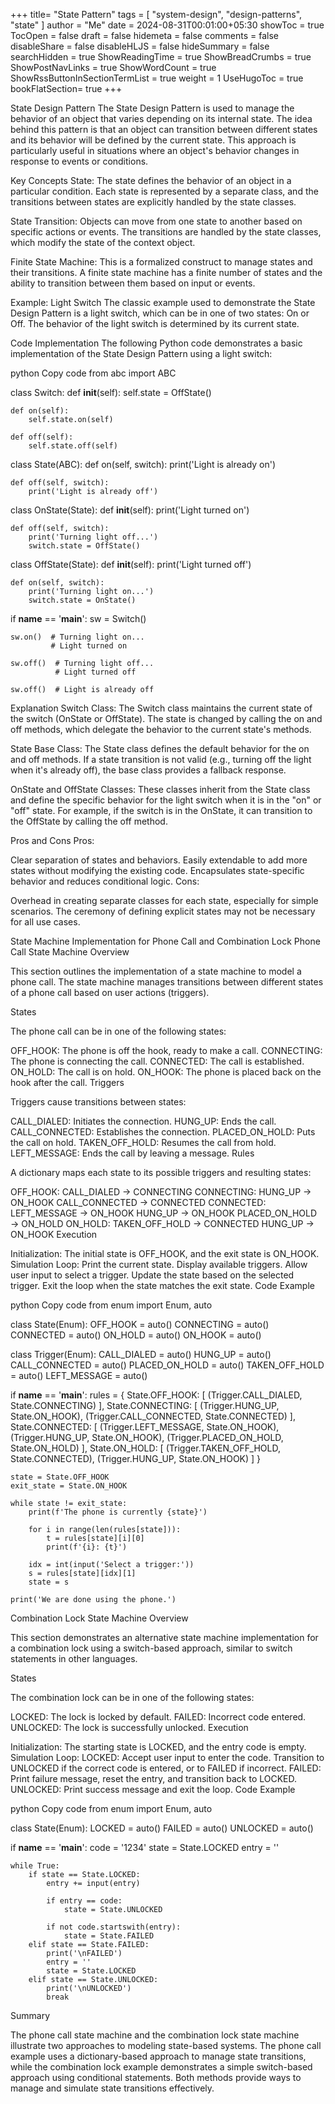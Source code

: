 +++
title= "State Pattern"
tags = [ "system-design",  "design-patterns", "state" ]
author = "Me"
date = 2024-08-31T00:01:00+05:30
showToc = true
TocOpen = false
draft = false
hidemeta = false
comments = false
disableShare = false
disableHLJS = false
hideSummary = false
searchHidden = true
ShowReadingTime = true
ShowBreadCrumbs = true
ShowPostNavLinks = true
ShowWordCount = true
ShowRssButtonInSectionTermList = true
weight = 1
UseHugoToc = true
bookFlatSection= true
+++

State Design Pattern
The State Design Pattern is used to manage the behavior of an object that varies depending on its internal state. The idea behind this pattern is that an object can transition between different states and its behavior will be defined by the current state. This approach is particularly useful in situations where an object's behavior changes in response to events or conditions.

Key Concepts
State: The state defines the behavior of an object in a particular condition. Each state is represented by a separate class, and the transitions between states are explicitly handled by the state classes.

State Transition: Objects can move from one state to another based on specific actions or events. The transitions are handled by the state classes, which modify the state of the context object.

Finite State Machine: This is a formalized construct to manage states and their transitions. A finite state machine has a finite number of states and the ability to transition between them based on input or events.

Example: Light Switch
The classic example used to demonstrate the State Design Pattern is a light switch, which can be in one of two states: On or Off. The behavior of the light switch is determined by its current state.

Code Implementation
The following Python code demonstrates a basic implementation of the State Design Pattern using a light switch:

python
Copy code
from abc import ABC

class Switch:
    def __init__(self):
        self.state = OffState()

    def on(self):
        self.state.on(self)

    def off(self):
        self.state.off(self)


class State(ABC):
    def on(self, switch):
        print('Light is already on')

    def off(self, switch):
        print('Light is already off')


class OnState(State):
    def __init__(self):
        print('Light turned on')

    def off(self, switch):
        print('Turning light off...')
        switch.state = OffState()


class OffState(State):
    def __init__(self):
        print('Light turned off')

    def on(self, switch):
        print('Turning light on...')
        switch.state = OnState()


if __name__ == '__main__':
    sw = Switch()

    sw.on()  # Turning light on...
             # Light turned on

    sw.off()  # Turning light off...
              # Light turned off

    sw.off()  # Light is already off
Explanation
Switch Class: The Switch class maintains the current state of the switch (OnState or OffState). The state is changed by calling the on and off methods, which delegate the behavior to the current state's methods.

State Base Class: The State class defines the default behavior for the on and off methods. If a state transition is not valid (e.g., turning off the light when it's already off), the base class provides a fallback response.

OnState and OffState Classes: These classes inherit from the State class and define the specific behavior for the light switch when it is in the "on" or "off" state. For example, if the switch is in the OnState, it can transition to the OffState by calling the off method.

Pros and Cons
Pros:

Clear separation of states and behaviors.
Easily extendable to add more states without modifying the existing code.
Encapsulates state-specific behavior and reduces conditional logic.
Cons:

Overhead in creating separate classes for each state, especially for simple scenarios.
The ceremony of defining explicit states may not be necessary for all use cases.

State Machine Implementation for Phone Call and Combination Lock
Phone Call State Machine
Overview

This section outlines the implementation of a state machine to model a phone call. The state machine manages transitions between different states of a phone call based on user actions (triggers).

States

The phone call can be in one of the following states:

OFF_HOOK: The phone is off the hook, ready to make a call.
CONNECTING: The phone is connecting the call.
CONNECTED: The call is established.
ON_HOLD: The call is on hold.
ON_HOOK: The phone is placed back on the hook after the call.
Triggers

Triggers cause transitions between states:

CALL_DIALED: Initiates the connection.
HUNG_UP: Ends the call.
CALL_CONNECTED: Establishes the connection.
PLACED_ON_HOLD: Puts the call on hold.
TAKEN_OFF_HOLD: Resumes the call from hold.
LEFT_MESSAGE: Ends the call by leaving a message.
Rules

A dictionary maps each state to its possible triggers and resulting states:

OFF_HOOK:
CALL_DIALED → CONNECTING
CONNECTING:
HUNG_UP → ON_HOOK
CALL_CONNECTED → CONNECTED
CONNECTED:
LEFT_MESSAGE → ON_HOOK
HUNG_UP → ON_HOOK
PLACED_ON_HOLD → ON_HOLD
ON_HOLD:
TAKEN_OFF_HOLD → CONNECTED
HUNG_UP → ON_HOOK
Execution

Initialization: The initial state is OFF_HOOK, and the exit state is ON_HOOK.
Simulation Loop:
Print the current state.
Display available triggers.
Allow user input to select a trigger.
Update the state based on the selected trigger.
Exit the loop when the state matches the exit state.
Code Example

python
Copy code
from enum import Enum, auto

class State(Enum):
    OFF_HOOK = auto()
    CONNECTING = auto()
    CONNECTED = auto()
    ON_HOLD = auto()
    ON_HOOK = auto()

class Trigger(Enum):
    CALL_DIALED = auto()
    HUNG_UP = auto()
    CALL_CONNECTED = auto()
    PLACED_ON_HOLD = auto()
    TAKEN_OFF_HOLD = auto()
    LEFT_MESSAGE = auto()

if __name__ == '__main__':
    rules = {
        State.OFF_HOOK: [
            (Trigger.CALL_DIALED, State.CONNECTING)
        ],
        State.CONNECTING: [
            (Trigger.HUNG_UP, State.ON_HOOK),
            (Trigger.CALL_CONNECTED, State.CONNECTED)
        ],
        State.CONNECTED: [
            (Trigger.LEFT_MESSAGE, State.ON_HOOK),
            (Trigger.HUNG_UP, State.ON_HOOK),
            (Trigger.PLACED_ON_HOLD, State.ON_HOLD)
        ],
        State.ON_HOLD: [
            (Trigger.TAKEN_OFF_HOLD, State.CONNECTED),
            (Trigger.HUNG_UP, State.ON_HOOK)
        ]
    }

    state = State.OFF_HOOK
    exit_state = State.ON_HOOK

    while state != exit_state:
        print(f'The phone is currently {state}')

        for i in range(len(rules[state])):
            t = rules[state][i][0]
            print(f'{i}: {t}')

        idx = int(input('Select a trigger:'))
        s = rules[state][idx][1]
        state = s

    print('We are done using the phone.')
Combination Lock State Machine
Overview

This section demonstrates an alternative state machine implementation for a combination lock using a switch-based approach, similar to switch statements in other languages.

States

The combination lock can be in one of the following states:

LOCKED: The lock is locked by default.
FAILED: Incorrect code entered.
UNLOCKED: The lock is successfully unlocked.
Execution

Initialization: The starting state is LOCKED, and the entry code is empty.
Simulation Loop:
LOCKED: Accept user input to enter the code. Transition to UNLOCKED if the correct code is entered, or to FAILED if incorrect.
FAILED: Print failure message, reset the entry, and transition back to LOCKED.
UNLOCKED: Print success message and exit the loop.
Code Example

python
Copy code
from enum import Enum, auto

class State(Enum):
    LOCKED = auto()
    FAILED = auto()
    UNLOCKED = auto()

if __name__ == '__main__':
    code = '1234'
    state = State.LOCKED
    entry = ''

    while True:
        if state == State.LOCKED:
            entry += input(entry)

            if entry == code:
                state = State.UNLOCKED

            if not code.startswith(entry):
                state = State.FAILED
        elif state == State.FAILED:
            print('\nFAILED')
            entry = ''
            state = State.LOCKED
        elif state == State.UNLOCKED:
            print('\nUNLOCKED')
            break
Summary

The phone call state machine and the combination lock state machine illustrate two approaches to modeling state-based systems. The phone call example uses a dictionary-based approach to manage state transitions, while the combination lock example demonstrates a simple switch-based approach using conditional statements. Both methods provide ways to manage and simulate state transitions effectively.